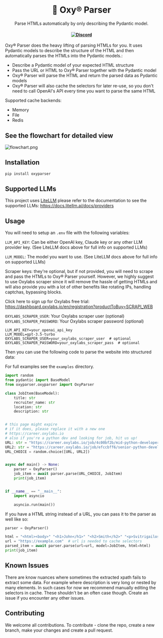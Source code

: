<h1 align="center">
        🤖 Oxy® Parser
    </h1>
    <p align="center">
        <p align="center">Parse HTMLs automatically by only describing the Pydantic model.
        <br>
    </p>
<h4 align="center">
    <a href="https://discord.gg/cZZ7Bw4xN3">
        <img src="https://img.shields.io/static/v1?label=Chat%20on&message=Discord&color=blue&logo=Discord&style=flat-square" alt="Discord">
    </a>
</h4>

Oxy® Parser does the heavy lifting of parsing HTMLs for you. It uses Pydantic models to describe the structure of the HTML and then automatically parses the HTMLs into the Pydantic models.:
- Describe a Pydantic model of your expected HTML structure
- Pass the URL or HTML to Oxy® Parser together with the Pydantic model
- Oxy® Parser will parse the HTML and return the parsed data as Pydantic models
- Oxy® Parser will also cache the selectors for later re-use, so you don't need to call OpenAI's API every time you want to parse the same HTML

Supported cache backends:
- Memory
- File
- Redis

## See the flowchart for detailed view

![flowchart.png](resources/flowchart.png)

## Installation

```bash
pip install oxyparser
```

## Supported LLMs

This project uses [LiteLLM](https://github.com/BerriAI/litellm) please refer to the documentation
to see the supported LLMs: https://docs.litellm.ai/docs/providers


## Usage

You will need to setup an `.env` file with the following variables:

`LLM_API_KEY`: Can be either OpenAI key, Claude key or any other LLM provider key. (See LiteLLM docs above for full info on supported LLMs)

`LLM_MODEL`: The model you want to use. (See LiteLLM docs above for full info on supported LLMs)

Scraper keys: they're optional, but if not provided, you will need to scrape and pass the HTMLs to Oxy® Parser yourself.
However, we highly suggest to use Oxylabs scraper since it will remove the hassle of getting HTMLs and will also
provide you with a lot of other benefits like rotating IPs, handling captchas, bypassing blocks.

Click here to sign up for Oxylabs free trial: https://dashboard.oxylabs.io/en/registration?productToBuy=SCRAPI_WEB

`OXYLABS_SCRAPER_USER`: Your Oxylabs scraper user (optional)
`OXYLABS_SCRAPER_PASSWORD`: Your Oxylabs scraper password (optional)

```env
LLM_API_KEY=your_openai_api_key
LLM_MODEL=gpt-3.5-turbo
OXYLABS_SCRAPER_USER=your_oxylabs_scraper_user  # optional
OXYLABS_SCRAPER_PASSWORD=your_oxylabs_scraper_pass  # optional
```

Then you can use the following code to parse the website into structured data:

For full examples see the `examples` directory.

```python
import random
from pydantic import BaseModel
from oxyparser.oxyparser import OxyParser

class JobItem(BaseModel):
    title: str
    recruiter_name: str
    location: str
    description: str


# this page might expire
# if it does, please replace it with a new one
# https://career.oxylabs.io
# also if you're a python dev and looking for job, hit us up!
URL: str = "https://career.oxylabs.io/job/4c00bf2b/mid-python-developer/"
URL2: str = "https://career.oxylabs.io/job/efccbff6/senior-python-developer/"
URL_CHOICE = random.choice([URL, URL2])


async def main() -> None:
    parser = OxyParser()
    job_item = await parser.parse(URL_CHOICE, JobItem)
    print(job_item)


if __name__ == "__main__":
    import asyncio

    asyncio.run(main())
```


If you have a HTML string instead of a URL, you can pass it to the parser as well like so:

```python
parser = OxyParser()

html = "<html><body>" "<h1>John</h1>" "<h2>Smith</h2>" "<p>Svitrigailos st.</p>" "<span>2 years old</span></body></html>"
url = "https://example.com"  # url is needed to cache selectors
parsed_item = await parser.parse(url=url, model=JobItem, html=html)
print(job_item)
```

## Known Issues

There are know nuances where sometimes the extracted xpath fails to extract some data. 
For example where description is very long or nested by many elements. In such cases for now we recommend manually
editing the selectors in cache. These shouldn't be an often case though.
Create an issue if you encounter any other issues.

## Contributing

We welcome all contributions. To contribute - clone the repo, create a new branch, make your changes and create a pull request.

